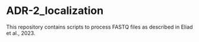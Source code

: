 # ADR-2_localization
This repository contains scripts to process FASTQ files as described in Eliad et al., 2023.
